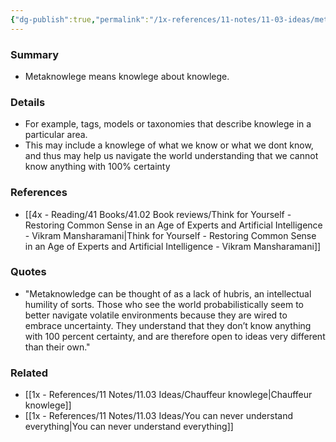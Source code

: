 ```yaml
---
{"dg-publish":true,"permalink":"/1x-references/11-notes/11-03-ideas/metaknowlege-knowing-what-we-know/","title":"Metaknowlege - knowing what we know","created":"2024-02-14T20:18:27.217+03:00","updated":"2024-02-14T20:18:27.217+03:00"}
---
```



### Summary
- Metaknowlege means knowlege about knowlege.

### Details
- For example, tags, models or taxonomies that describe knowlege in a particular area.
- This may include a knowlege of what we know or what we dont know, and thus may help us navigate the world understanding that we cannot know anything with 100% certainty

### References
- [[4x - Reading/41 Books/41.02 Book reviews/Think for Yourself - Restoring Common Sense in an Age of Experts and Artificial Intelligence - Vikram Mansharamani\|Think for Yourself - Restoring Common Sense in an Age of Experts and Artificial Intelligence - Vikram Mansharamani]]

### Quotes
- "Metaknowledge can be thought of as a lack of hubris, an intellectual humility of sorts. Those who see the world probabilistically seem to better navigate volatile environments because they are wired to embrace uncertainty. They understand that they don’t know anything with 100 percent certainty, and are therefore open to ideas very different than their own."

### Related
- [[1x - References/11 Notes/11.03 Ideas/Chauffeur knowlege\|Chauffeur knowlege]]
- [[1x - References/11 Notes/11.03 Ideas/You can never understand everything\|You can never understand everything]]